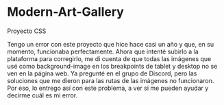 # Modern-Art-Gallery
Proyecto CSS 


Tengo un error con este proyecto que hice hace casi un año y que, en su momento, funcionaba perfectamente. Ahora que intenté subirlo a la plataforma para corregirlo, me di cuenta de que todas las imágenes que usé como background-image en los breakpoints de tablet y desktop no se ven en la página web. Ya pregunté en el grupo de Discord, pero las soluciones que me dieron para las rutas de las imágenes no funcionaron. Por eso, lo entrego así con este problema, a ver si me pueden ayudar y decirme cuál es mi error.
